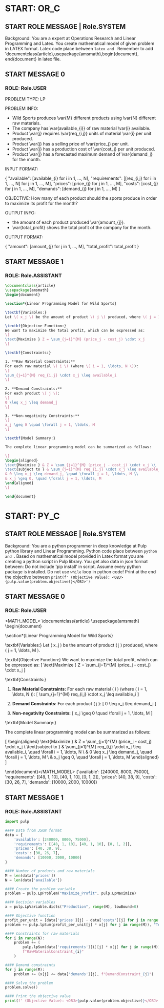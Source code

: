 # START: OR_C 
## START ROLE MESSAGE | Role.SYSTEM 
Background: You are a expert at Operations Research and Linear Programming and Latex. You create mathematical model of given problem in LATEX format. Latex code place between ```latex and ``` Remember to add 'documentclass{article},usepackage{amsmath},begin{document}, end{document} in latex file. 
## START MESSAGE 0 
### ROLE: Role.USER
<DESCRIPTION>
PROBLEM TYPE: LP

PROBLEM INFO:

- Wild Sports produces \var{M} different products using \var{N} different raw materials.
- The company has \var{available_{i}} of raw material \var{i} available.
- Product \var{j} requires \var{req_{i,j}} units of material \var{i} per unit produced.
- Product \var{j} has a selling price of \var{price_j} per unit.
- Product \var{j} has a production cost of \var{cost_j} per unit produced.
- Product \var{j} has a forecasted maximum demand of \var{demand_j} for the month.

INPUT FORMAT: 

{
    "available": [available_{i} for i in 1, ..., N],
    "requirements": [[req_{i,j} for i in 1, ..., N] for j in 1, ..., M],
    "prices": [price_{j} for j in 1, ..., M],
    "costs": [cost_{j} for j in 1, ..., M],
    "demands": [demand_{j} for j in 1, ..., M]
}

OBJECTIVE: How many of each product should the sports produce in order to maximize its profit for the month?

OUTPUT INFO:

- the amount of each product produced \var{amount_{j}}.
- \var{total_profit} shows the total profit of the company for the month.

OUTPUT FORMAT:

{
    "amount": [amount_{j} for j in 1, ..., M],
    "total_profit": total_profit
}

</DESCRIPTION>


## START MESSAGE 1 
### ROLE: Role.ASSISTANT
```latex
\documentclass{article}
\usepackage{amsmath}
\begin{document}

\section*{Linear Programming Model for Wild Sports}

\textbf{Variables:}
Let \( x_j \) be the amount of product \( j \) produced, where \( j = 1, \ldots, M \).

\textbf{Objective Function:}
We want to maximize the total profit, which can be expressed as:
\[
\text{Maximize } Z = \sum_{j=1}^{M} (price_j - cost_j) \cdot x_j
\]

\textbf{Constraints:}

1. **Raw Material Constraints:**
For each raw material \( i \) (where \( i = 1, \ldots, N \)):
\[
\sum_{j=1}^{M} req_{i,j} \cdot x_j \leq available_i
\]
   
2. **Demand Constraints:**
For each product \( j \):
\[
0 \leq x_j \leq demand_j
\]

3. **Non-negativity Constraints:**
\[
x_j \geq 0 \quad \forall j = 1, \ldots, M
\]

\textbf{Model Summary:}

The complete linear programming model can be summarized as follows:

\[
\begin{aligned}
\text{Maximize } & Z = \sum_{j=1}^{M} (price_j - cost_j) \cdot x_j \\
\text{subject to } & \sum_{j=1}^{M} req_{i,j} \cdot x_j \leq available_i, \quad \forall i = 1, \ldots, N \\
& 0 \leq x_j \leq demand_j, \quad \forall j = 1, \ldots, M \\
& x_j \geq 0, \quad \forall j = 1, \ldots, M
\end{aligned}
\]

\end{document}
```

# START: PY_C 
## START ROLE MESSAGE | Role.SYSTEM 
Background: You are a python programmer in deep knowledge at Pulp python library and Linear Programming. Python code place between ```python and ```. Based on mathematical model provided in Latex format you are creating a python script in Pulp library. You get also data in json format between: <DATA></DATA> Do not include 'pip install' in script. Assume every python package is installed. Do not use `while` loop in python code! Print at the end the objective between <OBJ></OBJ> `print(f' (Objective Value): <OBJ>{pulp.value(problem.objective)}</OBJ>')` 
## START MESSAGE 0 
### ROLE: Role.USER
<MATH_MODEL>
\documentclass{article}
\usepackage{amsmath}
\begin{document}

\section*{Linear Programming Model for Wild Sports}

\textbf{Variables:}
Let \( x_j \) be the amount of product \( j \) produced, where \( j = 1, \ldots, M \).

\textbf{Objective Function:}
We want to maximize the total profit, which can be expressed as:
\[
\text{Maximize } Z = \sum_{j=1}^{M} (price_j - cost_j) \cdot x_j
\]

\textbf{Constraints:}

1. **Raw Material Constraints:**
For each raw material \( i \) (where \( i = 1, \ldots, N \)):
\[
\sum_{j=1}^{M} req_{i,j} \cdot x_j \leq available_i
\]
   
2. **Demand Constraints:**
For each product \( j \):
\[
0 \leq x_j \leq demand_j
\]

3. **Non-negativity Constraints:**
\[
x_j \geq 0 \quad \forall j = 1, \ldots, M
\]

\textbf{Model Summary:}

The complete linear programming model can be summarized as follows:

\[
\begin{aligned}
\text{Maximize } & Z = \sum_{j=1}^{M} (price_j - cost_j) \cdot x_j \\
\text{subject to } & \sum_{j=1}^{M} req_{i,j} \cdot x_j \leq available_i, \quad \forall i = 1, \ldots, N \\
& 0 \leq x_j \leq demand_j, \quad \forall j = 1, \ldots, M \\
& x_j \geq 0, \quad \forall j = 1, \ldots, M
\end{aligned}
\]

\end{document}</MATH_MODEL>
<DATA>
{'available': [240000, 8000, 75000], 'requirements': [[48, 1, 10], [40, 1, 10], [0, 1, 2]], 'prices': [40, 38, 9], 'costs': [30, 26, 7], 'demands': [10000, 2000, 10000]}</DATA>


## START MESSAGE 1 
### ROLE: Role.ASSISTANT
```python
import pulp

#### Data from JSON format
data = {
    'available': [240000, 8000, 75000],
    'requirements': [[48, 1, 10], [40, 1, 10], [0, 1, 2]],
    'prices': [40, 38, 9],
    'costs': [30, 26, 7],
    'demands': [10000, 2000, 10000]
}

#### Number of products and raw materials
M = len(data['prices'])
N = len(data['available'])

#### Create the problem variable
problem = pulp.LpProblem("Maximize_Profit", pulp.LpMaximize)

#### Decision variables
x = pulp.LpVariable.dicts("Production", range(M), lowBound=0)

#### Objective function
profit_per_unit = [data['prices'][j] - data['costs'][j] for j in range(M)]
problem += pulp.lpSum(profit_per_unit[j] * x[j] for j in range(M)), "Total_Profit"

#### Constraints for raw materials
for i in range(N):
    problem += (
        pulp.lpSum(data['requirements'][i][j] * x[j] for j in range(M)) <= data['available'][i], 
        f"RawMaterialConstraint_{i}"
    )

#### Demand constraints
for j in range(M):
    problem += (x[j] <= data['demands'][j], f"DemandConstraint_{j}")

#### Solve the problem
problem.solve()

#### Print the objective value
print(f' (Objective Value): <OBJ>{pulp.value(problem.objective)}</OBJ>')
```

